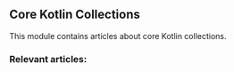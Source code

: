 ## Core Kotlin Collections

This module contains articles about core Kotlin collections.

### Relevant articles:


